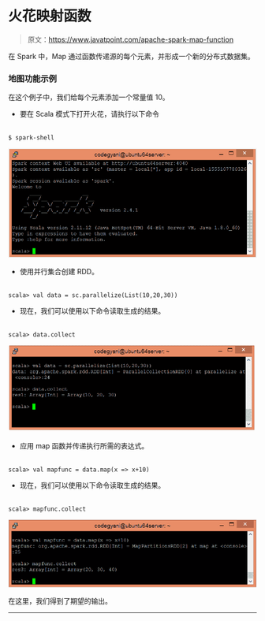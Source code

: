 # 火花映射函数

> 原文：<https://www.javatpoint.com/apache-spark-map-function>

在 Spark 中，Map 通过函数传递源的每个元素，并形成一个新的分布式数据集。

### 地图功能示例

在这个例子中，我们给每个元素添加一个常量值 10。

*   要在 Scala 模式下打开火花，请执行以下命令

```

$ spark-shell

```

![Spark Map function](img/3d270934e253d2c504260a5cd1930f63.png)

*   使用并行集合创建 RDD。

```

scala> val data = sc.parallelize(List(10,20,30))

```

*   现在，我们可以使用以下命令读取生成的结果。

```

scala> data.collect

```

![Spark Map function](img/6356ebe045a15e77e5a4fa88940633cd.png)

*   应用 map 函数并传递执行所需的表达式。

```

scala> val mapfunc = data.map(x => x+10)

```

*   现在，我们可以使用以下命令读取生成的结果。

```

scala> mapfunc.collect

```

![Spark Map function](img/4fe35c37659e555693ed63f9fe51d9bd.png)

在这里，我们得到了期望的输出。

* * *